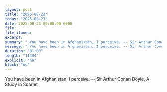 ```yaml
---
layout: post
title: "2025-08-23"
today: "2025-08-23"
date: 2025-08-23 00:00:00 0000
file:
file_itunes:
excerpt:
summary: " You have been in Afghanistan, I perceive. -- Sir Arthur Conan Doyle, A Study in Scarlet "
message: " You have been in Afghanistan, I perceive. -- Sir Arthur Conan Doyle, A Study in Scarlet "
duration: "01:00"
length: "11444"
explicit: "no"
block: "no"
---
```

 You have been in Afghanistan, I perceive. -- Sir Arthur Conan Doyle, A Study in Scarlet 

